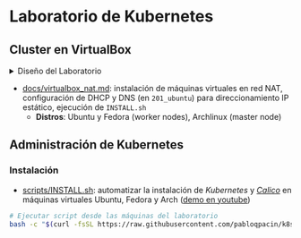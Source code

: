 # Laboratorio de Kubernetes

## Cluster en VirtualBox

<details>
<summary>Diseño del Laboratorio</summary>

```mermaid
    flowchart LR;

subgraph LAN[LAN 192.168.1.0/24]
HOST(HOST Pop!_OS w/ VirtualBox)
end

HOST -..- 201_ubuntu


subgraph NAT[NAT 192.168.10.0/24]
subgraph master[master node]
101_arch
end

master --- workers

subgraph workers[worker nodes]
201_ubuntu[201_ubuntu<br>DHCP/DNS]
202_ubuntu
203_ubuntu
204_fedora
205_fedora
206_arch
end
end
```

</details>

- [docs/virtualbox_nat.md](/docs/virtualbox_nat.md): instalación de máquinas virtuales en red NAT, configuración de DHCP y DNS (en `201_ubuntu`) para direccionamiento IP estático, ejecución de `INSTALL.sh`
  - **Distros**: Ubuntu y Fedora (worker nodes), Archlinux (master node)


## Administración de Kubernetes

### Instalación

- [scripts/INSTALL.sh](/scripts/INSTALL.sh): automatizar la instalación de *Kubernetes* y [*Calico*](https://docs.tigera.io/calico/latest/getting-started/kubernetes/quickstart) en máquinas virtuales Ubuntu, Fedora y Arch ([demo en youtube](https://www.youtube.com/watch?v=G5n0Z-OVup4))

```bash
# Ejecutar script desde las máquinas del laboratorio
bash -c "$(curl -fsSL https://raw.githubusercontent.com/pabloqpacin/k8s-bs/main/scripts/INSTALL.sh)"
```

<!-- ### Mantenimiento

- [cheatsheets/utils] -->


